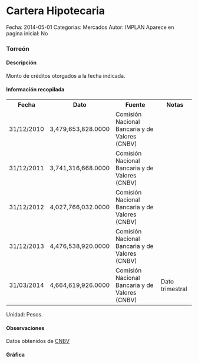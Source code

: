 Cartera Hipotecaria
=====

Fecha: 2014-05-01
Categorías: Mercados
Autor: IMPLAN
Aparece en pagina inicial: No

### Torreón

#### Descripción

Monto de créditos otorgados a la fecha indicada.

#### Información recopilada

<table class="table table-hover table-bordered matriz">
  <tr><th>Fecha</th><th>Dato</th><th>Fuente</th><th>Notas</th></tr>
  <tr><td class="centrado">31/12/2010</td><td class="derecha">3,479,653,828.0000</td><td>Comisión Nacional Bancaria y de Valores (CNBV)</td><td></td></tr>
  <tr><td class="centrado">31/12/2011</td><td class="derecha">3,741,316,668.0000</td><td>Comisión Nacional Bancaria y de Valores (CNBV)</td><td></td></tr>
  <tr><td class="centrado">31/12/2012</td><td class="derecha">4,027,766,032.0000</td><td>Comisión Nacional Bancaria y de Valores (CNBV)</td><td></td></tr>
  <tr><td class="centrado">31/12/2013</td><td class="derecha">4,476,538,920.0000</td><td>Comisión Nacional Bancaria y de Valores (CNBV)</td><td></td></tr>
  <tr><td class="centrado">31/03/2014</td><td class="derecha">4,664,619,926.0000</td><td>Comisión Nacional Bancaria y de Valores (CNBV)</td><td>Dato trimestral</td></tr>
</table>

Unidad: Pesos.

#### Observaciones

Datos obtenidos de [CNBV](http://portafoliodeinformacion.cnbv.gob.mx/bm1/Paginas/carteravivienda.aspx)

#### Gráfica

<div id="Morrisajjyjnlh" class="grafica"></div>
  <!-- JAVASCRIPT DE LA GRAFICA EN Morrisajjyjnlh -->
  <script>
  new Morris.Line({
    element: 'Morrisajjyjnlh',
    data: [
      { fecha: '2010-12-31', dato: 3479653828.0000 },
      { fecha: '2011-12-31', dato: 3741316668.0000 },
      { fecha: '2012-12-31', dato: 4027766032.0000 },
      { fecha: '2013-12-31', dato: 4476538920.0000 },
      { fecha: '2014-03-31', dato: 4664619926.0000 }
    ],
    xkey: 'fecha',
    ykeys: ['dato'],
    labels: ['Dato'],
    lineColors: ['#FF5B02']
  });
  </script>
